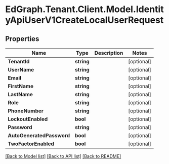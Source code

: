 # EdGraph.Tenant.Client.Model.IdentityApiUserV1CreateLocalUserRequest

## Properties

Name | Type | Description | Notes
------------ | ------------- | ------------- | -------------
**TenantId** | **string** |  | [optional] 
**UserName** | **string** |  | [optional] 
**Email** | **string** |  | [optional] 
**FirstName** | **string** |  | [optional] 
**LastName** | **string** |  | [optional] 
**Role** | **string** |  | [optional] 
**PhoneNumber** | **string** |  | [optional] 
**LockoutEnabled** | **bool** |  | [optional] 
**Password** | **string** |  | [optional] 
**AutoGeneratedPassword** | **bool** |  | [optional] 
**TwoFactorEnabled** | **bool** |  | [optional] 

[[Back to Model list]](../README.md#documentation-for-models) [[Back to API list]](../README.md#documentation-for-api-endpoints) [[Back to README]](../README.md)

